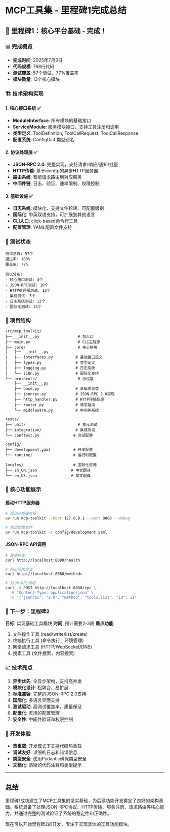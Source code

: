 # MCP工具集 - 里程碑1完成总结

## 🎉 里程碑1：核心平台基础 - 完成！

### 📊 完成概览
- **完成时间**: 2025年7月3日
- **代码规模**: 768行代码
- **测试覆盖**: 57个测试，77%覆盖率
- **模块数量**: 13个核心模块

### 🏗️ 技术架构实现

#### 1. 核心接口系统 ✅
- **ModuleInterface**: 所有模块的基础接口
- **ServiceModule**: 服务模块接口，支持工具注册和调用
- **类型定义**: ToolDefinition, ToolCallRequest, ToolCallResponse
- **配置系统**: ConfigDict 类型别名

#### 2. 协议处理层 ✅
- **JSON-RPC 2.0**: 完整实现，支持请求/响应/通知/批量
- **HTTP传输**: 基于aiohttp的异步HTTP服务器
- **路由系统**: 智能请求路由到对应服务
- **中间件链**: 日志、验证、速率限制、权限控制

#### 3. 基础设施 ✅
- **日志系统**: 模块化、支持文件轮转、可配置级别
- **国际化**: 中英双语支持，可扩展到其他语言
- **CLI入口**: click-based命令行工具
- **配置管理**: YAML配置文件支持

### 🧪 测试状态

```
测试总数: 57个
通过率: 100%
覆盖率: 77%

测试分布:
- 核心接口测试: 4个
- JSON-RPC测试: 10个  
- HTTP处理器测试: 12个
- 集成测试: 5个
- 日志系统测试: 12个
- 国际化测试: 15个
```

### 📁 项目结构

```
src/mcp_toolkit/
├── __init__.py                 # 包入口
├── main.py                     # CLI主程序
├── core/                       # 核心模块
│   ├── __init__.py
│   ├── interfaces.py          # 基础接口定义
│   ├── types.py               # 类型定义
│   ├── logging.py             # 日志系统
│   └── i18n.py                # 国际化支持
└── protocols/                  # 协议层
    ├── __init__.py
    ├── base.py                # 基础协议类
    ├── jsonrpc.py             # JSON-RPC 2.0实现
    ├── http_handler.py        # HTTP传输处理
    ├── router.py              # 请求路由
    └── middleware.py          # 中间件系统

tests/
├── unit/                       # 单元测试
├── integration/               # 集成测试
└── conftest.py               # 测试配置

config/
├── development.yaml          # 开发配置
└── runtime/                  # 运行时配置

locales/                      # 国际化资源
├── zh_CN.json               # 中文翻译
└── en_US.json               # 英文翻译
```

### 🚀 核心功能展示

#### 启动HTTP服务器
```bash
# 启动开发服务器
uv run mcp-toolkit --host 127.0.0.1 --port 8080 --debug

# 指定配置文件
uv run mcp-toolkit -c config/development.yaml
```

#### JSON-RPC API调用
```bash
# 健康检查
curl http://localhost:8080/health

# 列出可用方法
curl http://localhost:8080/methods

# JSON-RPC调用
curl -X POST http://localhost:8080/rpc \
  -H "Content-Type: application/json" \
  -d '{"jsonrpc": "2.0", "method": "tools.list", "id": 1}'
```

### 🎯 下一步：里程碑2

**目标**: 实现基础工具模块
**时间**: 预计需要2-3周
**重点功能**:
1. 文件操作工具 (read/write/list/create)
2. 终端执行工具 (命令执行，环境管理)
3. 网络请求工具 (HTTP/WebSocket/DNS)
4. 搜索工具 (文件搜索，内容搜索)

### 📈 技术亮点

1. **异步优先**: 全异步架构，支持高并发
2. **模块化设计**: 松耦合，易扩展
3. **标准兼容**: 完整的JSON-RPC 2.0支持
4. **国际化**: 多语言界面支持
5. **测试驱动**: 高测试覆盖率，质量保证
6. **配置化**: 灵活的配置管理
7. **安全性**: 中间件验证和权限控制

### 🔧 开发体验

- **热重载**: 开发模式下支持代码热重载
- **调试友好**: 详细的日志和错误信息
- **类型安全**: 使用Pydantic确保类型安全
- **文档化**: 清晰的代码注释和类型提示

---

## 总结

里程碑1成功建立了MCP工具集的坚实基础，为后续功能开发奠定了良好的架构基础。系统具备了处理JSON-RPC协议、HTTP传输、服务注册、请求路由等核心能力，并通过完整的测试验证了系统的稳定性和正确性。

现在可以开始里程碑2的开发，专注于实现具体的工具功能模块。
